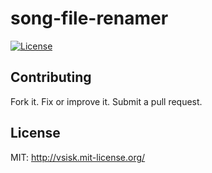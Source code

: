 # song-file-renamer


[![License][badge-license]][license]

## Contributing
Fork it. Fix or improve it. Submit a pull request.

## License
MIT: http://vsisk.mit-license.org/

[badge-license]: https://img.shields.io/:license-mit-blue.svg?style=flat-square
[license]: http://vsisk.mit-license.org
